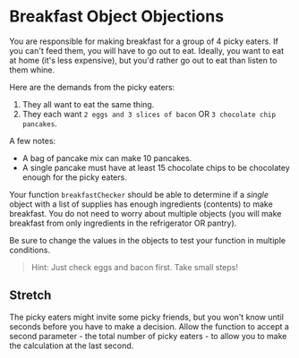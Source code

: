# Breakfast Object Objections

You are responsible for making breakfast for a group of 4 picky eaters. If you can't feed them, you will have to go out to eat. Ideally, you want to eat at home (it's less expensive), but you'd rather go out to eat than listen to them whine.

Here are the demands from the picky eaters:

1. They all want to eat the same thing.
2. They each want `2 eggs and 3 slices of bacon` OR `3 chocolate chip pancakes`.

A few notes:

- A bag of pancake mix can make 10 pancakes.
- A single pancake must have at least 15 chocolate chips to be chocolatey enough for the picky eaters.

Your function `breakfastChecker` should be able to determine if a *single* object with a list of supplies has enough ingredients (contents) to make breakfast. You do not need to worry about multiple objects (you will make breakfast from only ingredients in the refrigerator OR pantry).

Be sure to change the values in the objects to test your function in multiple conditions.

> Hint: Just check eggs and bacon first. Take small steps!

## Stretch

The picky eaters might invite some picky friends, but you won't know until seconds before you have to make a decision. Allow the function to accept a second parameter - the total number of picky eaters - to allow you to make the calculation at the last second.